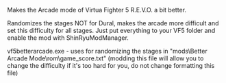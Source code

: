 Makes the Arcade mode of Virtua Fighter 5 R.E.V.O. a bit better.

Randomizes the stages NOT for Dural, makes the arcade more difficult and set this difficulty for all stages.
Just put everything to your VF5 folder and enable the mod with ShinRyuModManager.

vf5betterarcade.exe - uses for randomizing the stages in "mods\Better Arcade Mode\rom\game_score.txt" (modding this file will allow you to change the difficulty if it's too hard for you, do not change formatting this file)
